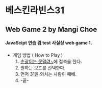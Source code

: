 # 베스킨라빈스31 
## Web Game 2 by Mangi Choe
#### JavaScipt 연습 겸 test    사실상 web game 1.

* 게임 방법 ( How to Play )
    1. [순광이는 못말려~](https://lightningchoe.github.io/webgame2 'game link')에 접속을 한다.
    2. 원하는 모드를 선택한다.
    3. 먼저 31을 외치는 사람이 패배. 
    4. -끝-



